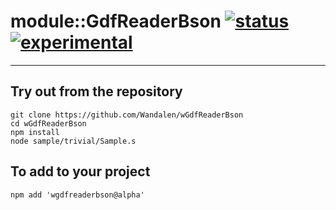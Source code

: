 
# module::GdfReaderBson  [![status](https://github.com/Wandalen/wGdfReaderBson/workflows/publish/badge.svg)](https://github.com/Wandalen/wGdfReaderBson/actions?query=workflow%3Apublish) [![experimental](https://img.shields.io/badge/stability-experimental-orange.svg)](https://github.com/emersion/stability-badges#experimental)

___

## Try out from the repository
```
git clone https://github.com/Wandalen/wGdfReaderBson
cd wGdfReaderBson
npm install
node sample/trivial/Sample.s
```

## To add to your project
```
npm add 'wgdfreaderbson@alpha'
```




